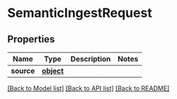 # SemanticIngestRequest

## Properties
Name | Type | Description | Notes
------------ | ------------- | ------------- | -------------
**source** | [**object**](.md) |  | 

[[Back to Model list]](../README.md#documentation-for-models) [[Back to API list]](../README.md#documentation-for-api-endpoints) [[Back to README]](../README.md)


